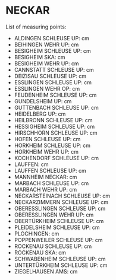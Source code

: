 # NECKAR

List of measuring points:

* ALDINGEN SCHLEUSE UP: <Value topic="rivers/pegel-online/NECKAR/Aldingen_Schleuse_UP/measurementValue"/> cm
* BEIHINGEN WEHR UP: <Value topic="rivers/pegel-online/NECKAR/Beihingen_Wehr_UP/measurementValue"/> cm
* BESIGHEIM SCHLEUSE UP: <Value topic="rivers/pegel-online/NECKAR/Besigheim_Schleuse_UP/measurementValue"/> cm
* BESIGHEIM SKA: <Value topic="rivers/pegel-online/NECKAR/Besigheim_SKA/measurementValue"/> cm
* BESIGHEIM WEHR UP: <Value topic="rivers/pegel-online/NECKAR/Besigheim_Wehr_UP/measurementValue"/> cm
* CANNSTATT SCHLEUSE UP: <Value topic="rivers/pegel-online/NECKAR/Cannstatt_Schleuse_UP/measurementValue"/> cm
* DEIZISAU SCHLEUSE UP: <Value topic="rivers/pegel-online/NECKAR/Deizisau_Schleuse_UP/measurementValue"/> cm
* ESSLINGEN SCHLEUSE UP: <Value topic="rivers/pegel-online/NECKAR/Esslingen_Schleuse_UP/measurementValue"/> cm
* ESSLINGEN WEHR OP: <Value topic="rivers/pegel-online/NECKAR/Esslingen_Wehr_OP/measurementValue"/> cm
* FEUDENHEIM SCHLEUSE UP: <Value topic="rivers/pegel-online/NECKAR/Feudenheim_Schleuse_UP/measurementValue"/> cm
* GUNDELSHEIM UP: <Value topic="rivers/pegel-online/NECKAR/Gundelsheim_UP/measurementValue"/> cm
* GUTTENBACH SCHLEUSE UP: <Value topic="rivers/pegel-online/NECKAR/Guttenbach_Schleuse_UP/measurementValue"/> cm
* HEIDELBERG UP: <Value topic="rivers/pegel-online/NECKAR/Heidelberg_UP/measurementValue"/> cm
* HEILBRONN SCHLEUSE UP: <Value topic="rivers/pegel-online/NECKAR/Heilbronn_Schleuse_UP/measurementValue"/> cm
* HESSIGHEIM SCHLEUSE UP: <Value topic="rivers/pegel-online/NECKAR/Hessigheim_Schleuse_UP/measurementValue"/> cm
* HIRSCHHORN SCHLEUSE UP: <Value topic="rivers/pegel-online/NECKAR/Hirschhorn_Schleuse_UP/measurementValue"/> cm
* HOFEN SCHLEUSE UP: <Value topic="rivers/pegel-online/NECKAR/Hofen_Schleuse_UP/measurementValue"/> cm
* HORKHEIM SCHLEUSE UP: <Value topic="rivers/pegel-online/NECKAR/Horkheim_Schleuse_UP/measurementValue"/> cm
* HORKHEIM WEHR UP: <Value topic="rivers/pegel-online/NECKAR/Horkheim_Wehr_UP/measurementValue"/> cm
* KOCHENDORF SCHLEUSE UP: <Value topic="rivers/pegel-online/NECKAR/Kochendorf_Schleuse_UP/measurementValue"/> cm
* LAUFFEN: <Value topic="rivers/pegel-online/NECKAR/Lauffen/measurementValue"/> cm
* LAUFFEN SCHLEUSE UP: <Value topic="rivers/pegel-online/NECKAR/Lauffen_Schleuse_UP/measurementValue"/> cm
* MANNHEIM NECKAR: <Value topic="rivers/pegel-online/NECKAR/Mannheim_Neckar/measurementValue"/> cm
* MARBACH SCHLEUSE UP: <Value topic="rivers/pegel-online/NECKAR/Marbach_Schleuse_UP/measurementValue"/> cm
* MARBACH WEHR UP: <Value topic="rivers/pegel-online/NECKAR/Marbach_Wehr_UP/measurementValue"/> cm
* NECKARSTEINACH SCHLEUSE UP: <Value topic="rivers/pegel-online/NECKAR/Neckarsteinach_Schleuse_UP/measurementValue"/> cm
* NECKARZIMMERN SCHLEUSE UP: <Value topic="rivers/pegel-online/NECKAR/Neckarzimmern_Schleuse_UP/measurementValue"/> cm
* OBERESSLINGEN SCHLEUSE UP: <Value topic="rivers/pegel-online/NECKAR/Oberesslingen_Schleuse_UP/measurementValue"/> cm
* OBERESSLINGEN WEHR UP: <Value topic="rivers/pegel-online/NECKAR/Oberesslingen_Wehr_UP/measurementValue"/> cm
* OBERTÜRKHEIM SCHLEUSE UP: <Value topic="rivers/pegel-online/NECKAR/Obertürkheim_Schleuse_UP/measurementValue"/> cm
* PLEIDELSHEIM SCHLEUSE UP: <Value topic="rivers/pegel-online/NECKAR/Pleidelsheim_Schleuse_UP/measurementValue"/> cm
* PLOCHINGEN: <Value topic="rivers/pegel-online/NECKAR/Plochingen/measurementValue"/> cm
* POPPENWEILER SCHLEUSE UP: <Value topic="rivers/pegel-online/NECKAR/Poppenweiler_Schleuse_UP/measurementValue"/> cm
* ROCKENAU SCHLEUSE UP: <Value topic="rivers/pegel-online/NECKAR/Rockenau_Schleuse_UP/measurementValue"/> cm
* ROCKENAU SKA: <Value topic="rivers/pegel-online/NECKAR/Rockenau_SKA/measurementValue"/> cm
* SCHWABENHEIM SCHLEUSE UP: <Value topic="rivers/pegel-online/NECKAR/Schwabenheim_Schleuse_UP/measurementValue"/> cm
* UNTERTÜRKHEIM SCHLEUSE UP: <Value topic="rivers/pegel-online/NECKAR/Untertürkheim_Schleuse_UP/measurementValue"/> cm
* ZIEGELHAUSEN AMS: <Value topic="rivers/pegel-online/NECKAR/Ziegelhausen_AMS/measurementValue"/> cm
